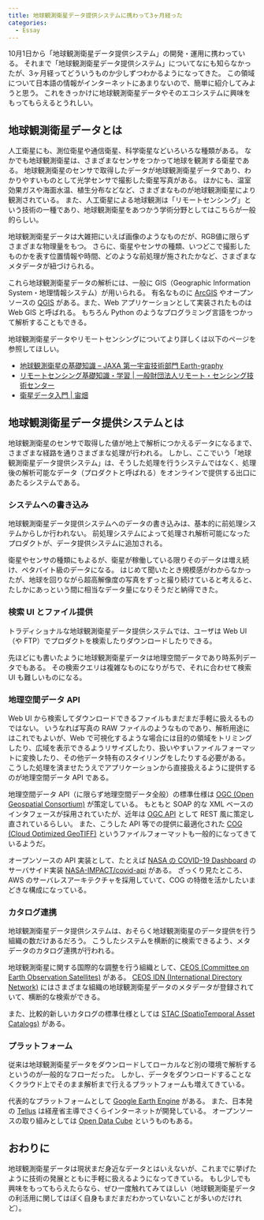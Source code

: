 ```yaml
---
title: 地球観測衛星データ提供システムに携わって3ヶ月経った
categories:
  - Essay
---
```


10月1日から「地球観測衛星データ提供システム」の開発・運用に携わっている。
それまで「地球観測衛星データ提供システム」についてなにも知らなかったが、3ヶ月経ってどういうものか少しずつわかるようになってきた。
この領域について日本語の情報がインターネットにあまりないので、簡単に紹介してみようと思う。
これをきっかけに地球観測衛星データやそのエコシステムに興味をもってもらえるとうれしい。

## 地球観測衛星データとは

人工衛星にも、測位衛星や通信衛星、科学衛星などいろいろな種類がある。
なかでも地球観測衛星は、さまざまなセンサをつかって地球を観測する衛星である。
地球観測衛星のセンサで取得したデータが地球観測衛星データであり、わかりやすいものとして光学センサで撮影した衛星写真がある。
ほかにも、温室効果ガスや海面水温、植生分布などなど、さまざまなものが地球観測衛星により観測されている。
また、人工衛星による地球観測は「リモートセンシング」という技術の一種であり、地球観測衛星をあつかう学術分野としてはこちらが一般的らしい。

地球観測衛星データは大雑把にいえば画像のようなものだが、RGB値に限らずさまざまな物理量をもつ。
さらに、衛星やセンサの種類、いつどこで撮影したものかを表す位置情報や時間、どのような前処理が施されたかなど、さまざまなメタデータが紐づけられる。

これら地球観測衛星データの解析には、一般に GIS（Geographic Information System・地理情報システム）が用いられる。
有名なものに [ArcGIS](https://www.esrij.com/products/arcgis/) やオープンソースの [QGIS](https://qgis.org/) がある。また、Web アプリケーションとして実装されたものは Web GIS と呼ばれる。
もちろん Python のようなプログラミング言語をつかって解析することもできる。

地球観測衛星データやリモートセンシングについてより詳しくは以下のページを参照してほしい。

- [地球観測衛星の基礎知識 – JAXA 第一宇宙技術部門 Earth-graphy](https://earth.jaxa.jp/ja/eo-knowledge/)
- [リモートセンシング基礎知識・学習 | 一般財団法人リモート・センシング技術センター](https://www.restec.or.jp/knowledge/index.html)
- [衛星データ入門 | 宙畑](https://sorabatake.jp/satellite/introduction/?popular_sort=1)

## 地球観測衛星データ提供システムとは

地球観測衛星のセンサで取得した値が地上で解析につかえるデータになるまで、さまざまな経路を通りさまざまな処理が行われる。
しかし、ここでいう「地球観測衛星データ提供システム」は、そうした処理を行うシステムではなく、処理後の解析可能なデータ（プロダクトと呼ばれる）をオンラインで提供する出口にあたるシステムである。

### システムへの書き込み

地球観測衛星データ提供システムへのデータの書き込みは、基本的に前処理システムからしか行われない。
前処理システムによって処理され解析可能になったプロダクトが、データ提供システムに追加される。

衛星やセンサの種類にもよるが、衛星が稼働している限りそのデータは増え続け、ペタバイト級のデータになる。
はじめて聞いたとき規模感がわからなかったが、地球を回りながら超高解像度の写真をずっと撮り続けていると考えると、たしかにあっという間に相当なデータ量になりそうだと納得できた。

### 検索 UI とファイル提供

トラディショナルな地球観測衛星データ提供システムでは、ユーザは Web UI（や FTP）でプロダクトを検索したりダウンロードしたりできる。

先ほどにも書いたように地球観測衛星データは地理空間データであり時系列データでもある。
その検索クエリは複雑なものになりがちで、それに合わせて検索 UI も難しいものになる。

### 地理空間データ API

Web UI から検索してダウンロードできるファイルもまだまだ手軽に扱えるものではない。
いうなれば写真の RAW ファイルのようなものであり、解析用途にはこれでもよいが、Web で可視化するような場合には目的の領域をトリミングしたり、広域を表示できるようリサイズしたり、扱いやすいファイルフォーマットに変換したり、その他データ特有のスタイリングをしたりする必要がある。
こうした処理を済ませたうえでアプリケーションから直接扱えるように提供するのが地理空間データ API である。

地理空間データ API（に限らず地理空間データ全般）の標準仕様は [OGC (Open Geospatial Consortium)](https://www.ogc.org) が策定している。
もともと SOAP 的な XML ベースのインタフェースが採用されていたが、近年は [OGC API](https://ogcapi.ogc.org) として REST 風に策定し直されているらしい。
また、こうした API 等での提供に最適化された [COG (Cloud Optimized GeoTIFF)](https://www.cogeo.org) というファイルフォーマットも一般的になってきているようだ。

オープンソースの API 実装として、たとえば [NASA の COVID-19 Dashboard](https://earthdata.nasa.gov/covid19/) のサーバサイド実装 [NASA-IMPACT/covid-api](https://github.com/NASA-IMPACT/covid-api) がある。
ざっくり見たところ、AWS のサーバレスアーキテクチャを採用していて、COG の特徴を活かしたいまどきな構成になっている。

### カタログ連携

地球観測衛星データ提供システムは、おそらく地球観測衛星のデータ提供を行う組織の数だけあるだろう。
こうしたシステムを横断的に検索できるよう、メタデータのカタログ連携が行われる。

地球観測衛星に関する国際的な調整を行う組織として、[CEOS (Committee on Earth Observation Satellites)](https://ceos.org) がある。
[CEOS IDN (International Directory Network)](https://idn.ceos.org) にはさまざまな組織の地球観測衛星データのメタデータが登録されていて、横断的な検索ができる。

また、比較的新しいカタログの標準仕様としては [STAC (SpatioTemporal Asset Catalogs)](https://stacspec.org) がある。

### プラットフォーム

従来は地球観測衛星データをダウンロードしてローカルなど別の環境で解析するというのが一般的なフローだった。
しかし、データをダウンロードすることなくクラウド上でそのまま解析まで行えるプラットフォームも増えてきている。

代表的なプラットフォームとして [Google Earth Engine](https://earthengine.google.com) がある。
また、日本発の [Tellus](https://www.tellusxdp.com) は経産省主導でさくらインターネットが開発している。
オープンソースの取り組みとしては [Open Data Cube](https://www.opendatacube.org) というものもある。

## おわりに

地球観測衛星データは現状まだ身近なデータとはいえないが、これまでに挙げたように技術の発展とともに手軽に扱えるようになってきている。
もし少しでも興味をもってもらえたらなら、ぜひ一度触れてみてほしい（地球観測衛星データの利活用に関してはぼく自身もまだまだわかっていないことが多いのだけれど）。
